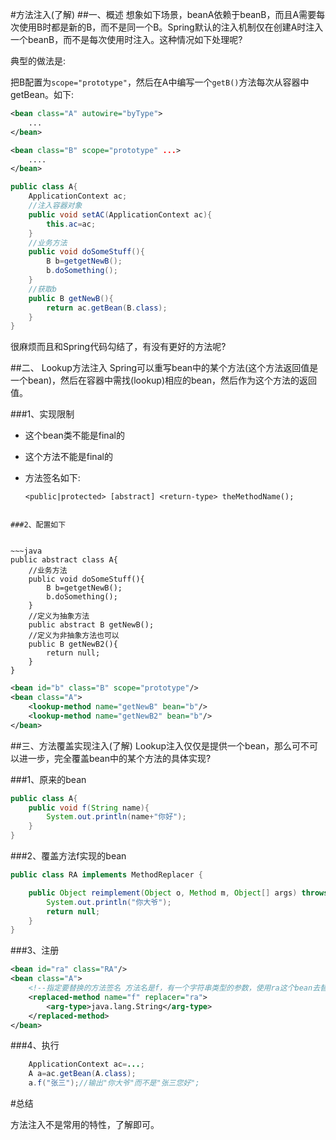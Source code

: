 #方法注入(了解)
##一、概述
想象如下场景，beanA依赖于beanB，而且A需要每次使用B时都是新的B，而不是同一个B。Spring默认的注入机制仅在创建A时注入一个beanB，而不是每次使用时注入。这种情况如下处理呢?

典型的做法是:

把B配置为`scope="prototype"`，然后在A中编写一个`getB()`方法每次从容器中getBean。如下:

~~~xml
<bean class="A" autowire="byType">
	...
</bean>	

<bean class="B" scope="prototype" ...>
	....
</bean>	
~~~

~~~java
public class A{
	ApplicationContext ac;
	//注入容器对象
	public void setAC(ApplicationContext ac){
		this.ac=ac;
	}
	//业务方法
	public void doSomeStuff(){
		B b=getgetNewB();
		b.doSomething();	
	}
	//获取b
	public B getNewB(){
		return ac.getBean(B.class);
	}
}	
~~~
很麻烦而且和Spring代码勾结了，有没有更好的方法呢?

##二、 Lookup方法注入
Spring可以重写bean中的某个方法(这个方法返回值是一个bean)，然后在容器中需找(lookup)相应的bean，然后作为这个方法的返回值。

###1、实现限制
- 这个bean类不能是final的
- 这个方法不能是final的
- 方法签名如下:

	~~~
	<public|protected> [abstract] <return-type> theMethodName();
~~~

###2、配置如下


~~~java
public abstract class A{
	//业务方法
	public void doSomeStuff(){
		B b=getgetNewB();
		b.doSomething();	
	}
	//定义为抽象方法
	public abstract B getNewB();
	//定义为非抽象方法也可以
	public B getNewB2(){
		return null;
	}
}	
~~~

~~~xml
<bean id="b" class="B" scope="prototype"/>
<bean class="A">
	<lookup-method name="getNewB" bean="b"/>
	<lookup-method name="getNewB2" bean="b"/>
</bean>	
~~~

##三、方法覆盖实现注入(了解)
Lookup注入仅仅是提供一个bean，那么可不可以进一步，完全覆盖bean中的某个方法的具体实现?

###1、原来的bean

~~~java
public class A{
	public void f(String name){
		System.out.println(name+"你好");
	}
}

~~~
###2、覆盖方法f实现的bean
~~~java
public class RA implements MethodReplacer {

    public Object reimplement(Object o, Method m, Object[] args) throws Throwable {
		System.out.println("你大爷");
        return null;
    }
}
~~~
###3、注册
~~~xml
<bean id="ra" class="RA"/>
<bean class="A">
	<!--指定要替换的方法签名 方法名是f，有一个字符串类型的参数，使用ra这个bean去替换执行-->
    <replaced-method name="f" replacer="ra">
        <arg-type>java.lang.String</arg-type>
    </replaced-method>
</bean>
~~~
###4、执行
~~~java
	ApplicationContext ac=...;
	A a=ac.getBean(A.class);	
	a.f("张三");//输出"你大爷"而不是"张三您好";
~~~

#总结

方法注入不是常用的特性，了解即可。





